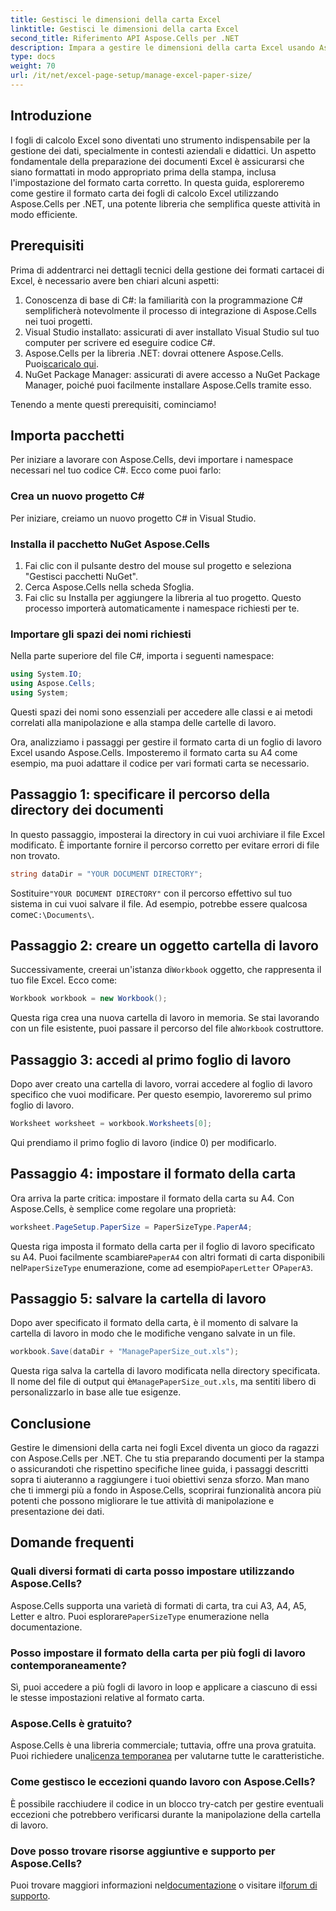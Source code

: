 ```yaml
---
title: Gestisci le dimensioni della carta Excel
linktitle: Gestisci le dimensioni della carta Excel
second_title: Riferimento API Aspose.Cells per .NET
description: Impara a gestire le dimensioni della carta Excel usando Aspose.Cells per .NET. Questa guida offre istruzioni dettagliate ed esempi per un'integrazione senza soluzione di continuità.
type: docs
weight: 70
url: /it/net/excel-page-setup/manage-excel-paper-size/
---
```

## Introduzione

I fogli di calcolo Excel sono diventati uno strumento indispensabile per la gestione dei dati, specialmente in contesti aziendali e didattici. Un aspetto fondamentale della preparazione dei documenti Excel è assicurarsi che siano formattati in modo appropriato prima della stampa, inclusa l'impostazione del formato carta corretto. In questa guida, esploreremo come gestire il formato carta dei fogli di calcolo Excel utilizzando Aspose.Cells per .NET, una potente libreria che semplifica queste attività in modo efficiente.

## Prerequisiti

Prima di addentrarci nei dettagli tecnici della gestione dei formati cartacei di Excel, è necessario avere ben chiari alcuni aspetti:

1. Conoscenza di base di C#: la familiarità con la programmazione C# semplificherà notevolmente il processo di integrazione di Aspose.Cells nei tuoi progetti.
2. Visual Studio installato: assicurati di aver installato Visual Studio sul tuo computer per scrivere ed eseguire codice C#.
3. Aspose.Cells per la libreria .NET: dovrai ottenere Aspose.Cells. Puoi[scaricalo qui](https://releases.aspose.com/cells/net/).
4. NuGet Package Manager: assicurati di avere accesso a NuGet Package Manager, poiché puoi facilmente installare Aspose.Cells tramite esso.

Tenendo a mente questi prerequisiti, cominciamo!

## Importa pacchetti

Per iniziare a lavorare con Aspose.Cells, devi importare i namespace necessari nel tuo codice C#. Ecco come puoi farlo:

### Crea un nuovo progetto C#

Per iniziare, creiamo un nuovo progetto C# in Visual Studio.

### Installa il pacchetto NuGet Aspose.Cells

1. Fai clic con il pulsante destro del mouse sul progetto e seleziona "Gestisci pacchetti NuGet".
2. Cerca Aspose.Cells nella scheda Sfoglia.
3. Fai clic su Installa per aggiungere la libreria al tuo progetto. Questo processo importerà automaticamente i namespace richiesti per te.

### Importare gli spazi dei nomi richiesti

Nella parte superiore del file C#, importa i seguenti namespace:

```csharp
using System.IO;
using Aspose.Cells;
using System;
```

Questi spazi dei nomi sono essenziali per accedere alle classi e ai metodi correlati alla manipolazione e alla stampa delle cartelle di lavoro.

Ora, analizziamo i passaggi per gestire il formato carta di un foglio di lavoro Excel usando Aspose.Cells. Imposteremo il formato carta su A4 come esempio, ma puoi adattare il codice per vari formati carta se necessario.

## Passaggio 1: specificare il percorso della directory dei documenti

In questo passaggio, imposterai la directory in cui vuoi archiviare il file Excel modificato. È importante fornire il percorso corretto per evitare errori di file non trovato.

```csharp
string dataDir = "YOUR DOCUMENT DIRECTORY";
```

 Sostituire`"YOUR DOCUMENT DIRECTORY"` con il percorso effettivo sul tuo sistema in cui vuoi salvare il file. Ad esempio, potrebbe essere qualcosa come`C:\Documents\`.

## Passaggio 2: creare un oggetto cartella di lavoro

 Successivamente, creerai un'istanza di`Workbook` oggetto, che rappresenta il tuo file Excel. Ecco come:

```csharp
Workbook workbook = new Workbook();
```

 Questa riga crea una nuova cartella di lavoro in memoria. Se stai lavorando con un file esistente, puoi passare il percorso del file al`Workbook` costruttore.

## Passaggio 3: accedi al primo foglio di lavoro

Dopo aver creato una cartella di lavoro, vorrai accedere al foglio di lavoro specifico che vuoi modificare. Per questo esempio, lavoreremo sul primo foglio di lavoro.

```csharp
Worksheet worksheet = workbook.Worksheets[0];
```

Qui prendiamo il primo foglio di lavoro (indice 0) per modificarlo.

## Passaggio 4: impostare il formato della carta

Ora arriva la parte critica: impostare il formato della carta su A4. Con Aspose.Cells, è semplice come regolare una proprietà:

```csharp
worksheet.PageSetup.PaperSize = PaperSizeType.PaperA4;
```

 Questa riga imposta il formato della carta per il foglio di lavoro specificato su A4. Puoi facilmente scambiare`PaperA4` con altri formati di carta disponibili nel`PaperSizeType` enumerazione, come ad esempio`PaperLetter` O`PaperA3`.

## Passaggio 5: salvare la cartella di lavoro

Dopo aver specificato il formato della carta, è il momento di salvare la cartella di lavoro in modo che le modifiche vengano salvate in un file.

```csharp
workbook.Save(dataDir + "ManagePaperSize_out.xls");
```

 Questa riga salva la cartella di lavoro modificata nella directory specificata. Il nome del file di output qui è`ManagePaperSize_out.xls`, ma sentiti libero di personalizzarlo in base alle tue esigenze.

## Conclusione

Gestire le dimensioni della carta nei fogli Excel diventa un gioco da ragazzi con Aspose.Cells per .NET. Che tu stia preparando documenti per la stampa o assicurandoti che rispettino specifiche linee guida, i passaggi descritti sopra ti aiuteranno a raggiungere i tuoi obiettivi senza sforzo. Man mano che ti immergi più a fondo in Aspose.Cells, scoprirai funzionalità ancora più potenti che possono migliorare le tue attività di manipolazione e presentazione dei dati.

## Domande frequenti

### Quali diversi formati di carta posso impostare utilizzando Aspose.Cells?
 Aspose.Cells supporta una varietà di formati di carta, tra cui A3, A4, A5, Letter e altro. Puoi esplorare`PaperSizeType` enumerazione nella documentazione.

### Posso impostare il formato della carta per più fogli di lavoro contemporaneamente?
Sì, puoi accedere a più fogli di lavoro in loop e applicare a ciascuno di essi le stesse impostazioni relative al formato carta.

### Aspose.Cells è gratuito?
 Aspose.Cells è una libreria commerciale; tuttavia, offre una prova gratuita. Puoi richiedere una[licenza temporanea](https://purchase.aspose.com/temporary-license/) per valutarne tutte le caratteristiche.

### Come gestisco le eccezioni quando lavoro con Aspose.Cells?
È possibile racchiudere il codice in un blocco try-catch per gestire eventuali eccezioni che potrebbero verificarsi durante la manipolazione della cartella di lavoro.

### Dove posso trovare risorse aggiuntive e supporto per Aspose.Cells?
 Puoi trovare maggiori informazioni nel[documentazione](https://reference.aspose.com/cells/net/) o visitare il[forum di supporto](https://forum.aspose.com/c/cells/9).